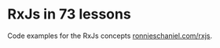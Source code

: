 # RxJs in 73 lessons

Code examples for the RxJs concepts [ronnieschaniel.com/rxjs](https://ronnieschaniel.com/rxjs/).
